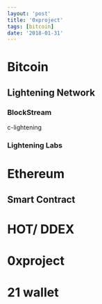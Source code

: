 ```yaml
---
layout: 'post'
title: '0xproject'
tags: [bitcoin]
date: '2018-01-31'
---
```


# Bitcoin

## Lightening Network

### BlockStream

c-lightening

### Lightening Labs

# Ethereum

## Smart Contract

# HOT/ DDEX

# 0xproject

# 21 wallet
